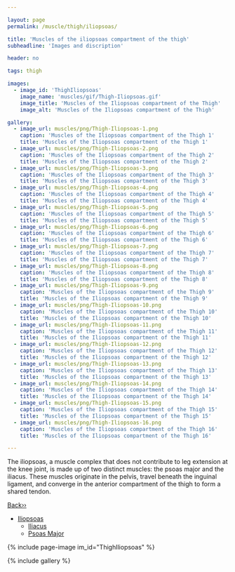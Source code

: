 ```yaml
---

layout: page
permalink: /muscle/thigh/iliopsoas/

title: 'Muscles of the iliopsoas compartment of the thigh'
subheadline: 'Images and discription'

header: no

tags: thigh

images:
  - image_id: 'ThighIliopsoas'
    image_name: 'muscles/gif/Thigh-Iliopsoas.gif'
    image_title: 'Muscles of the Iliopsoas compartment of the Thigh'
    image_alt: 'Muscles of the Iliopsoas compartment of the Thigh' 

gallery:
  - image_url: muscles/png/Thigh-Iliopsoas-1.png
    caption: 'Muscles of the Iliopsoas compartment of the Thigh 1'
    title: 'Muscles of the Iliopsoas compartment of the Thigh 1'
  - image_url: muscles/png/Thigh-Iliopsoas-2.png
    caption: 'Muscles of the Iliopsoas compartment of the Thigh 2'
    title: 'Muscles of the Iliopsoas compartment of the Thigh 2'
  - image_url: muscles/png/Thigh-Iliopsoas-3.png
    caption: 'Muscles of the Iliopsoas compartment of the Thigh 3'
    title: 'Muscles of the Iliopsoas compartment of the Thigh 3'
  - image_url: muscles/png/Thigh-Iliopsoas-4.png
    caption: 'Muscles of the Iliopsoas compartment of the Thigh 4'
    title: 'Muscles of the Iliopsoas compartment of the Thigh 4'
  - image_url: muscles/png/Thigh-Iliopsoas-5.png
    caption: 'Muscles of the Iliopsoas compartment of the Thigh 5'
    title: 'Muscles of the Iliopsoas compartment of the Thigh 5'
  - image_url: muscles/png/Thigh-Iliopsoas-6.png
    caption: 'Muscles of the Iliopsoas compartment of the Thigh 6'
    title: 'Muscles of the Iliopsoas compartment of the Thigh 6'
  - image_url: muscles/png/Thigh-Iliopsoas-7.png
    caption: 'Muscles of the Iliopsoas compartment of the Thigh 7'
    title: 'Muscles of the Iliopsoas compartment of the Thigh 7'
  - image_url: muscles/png/Thigh-Iliopsoas-8.png
    caption: 'Muscles of the Iliopsoas compartment of the Thigh 8'
    title: 'Muscles of the Iliopsoas compartment of the Thigh 8'
  - image_url: muscles/png/Thigh-Iliopsoas-9.png
    caption: 'Muscles of the Iliopsoas compartment of the Thigh 9'
    title: 'Muscles of the Iliopsoas compartment of the Thigh 9'
  - image_url: muscles/png/Thigh-Iliopsoas-10.png
    caption: 'Muscles of the Iliopsoas compartment of the Thigh 10'
    title: 'Muscles of the Iliopsoas compartment of the Thigh 10'
  - image_url: muscles/png/Thigh-Iliopsoas-11.png
    caption: 'Muscles of the Iliopsoas compartment of the Thigh 11'
    title: 'Muscles of the Iliopsoas compartment of the Thigh 11'
  - image_url: muscles/png/Thigh-Iliopsoas-12.png
    caption: 'Muscles of the Iliopsoas compartment of the Thigh 12'
    title: 'Muscles of the Iliopsoas compartment of the Thigh 12'
  - image_url: muscles/png/Thigh-Iliopsoas-13.png
    caption: 'Muscles of the Iliopsoas compartment of the Thigh 13'
    title: 'Muscles of the Iliopsoas compartment of the Thigh 13'
  - image_url: muscles/png/Thigh-Iliopsoas-14.png
    caption: 'Muscles of the Iliopsoas compartment of the Thigh 14'
    title: 'Muscles of the Iliopsoas compartment of the Thigh 14'
  - image_url: muscles/png/Thigh-Iliopsoas-15.png
    caption: 'Muscles of the Iliopsoas compartment of the Thigh 15'
    title: 'Muscles of the Iliopsoas compartment of the Thigh 15'
  - image_url: muscles/png/Thigh-Iliopsoas-16.png
    caption: 'Muscles of the Iliopsoas compartment of the Thigh 16'
    title: 'Muscles of the Iliopsoas compartment of the Thigh 16'

---
```


The iliopsoas, a muscle complex that does not contribute to leg extension at the knee joint, is made up of two distinct muscles: the psoas major and the iliacus. These muscles originate in the pelvis, travel beneath the inguinal ligament, and converge in the anterior compartment of the thigh to form a shared tendon.

[Back››](/muscle/thigh/anterior/)

- [Iliopsoas](/muscle/thigh/iliopsoas/)
  - [Iliacus](/muscle/thigh/iliacus/)
  - [Psoas Major](/muscle/thigh/psoasmajor/)

{% include page-image im_id="ThighIliopsoas" %}

{% include gallery %}
